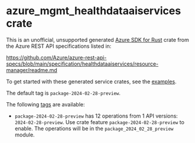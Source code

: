 # azure_mgmt_healthdataaiservices crate

This is an unofficial, unsupported generated [Azure SDK for Rust](https://github.com/Azure/azure-sdk-for-rust/tree/legacy) crate from the Azure REST API specifications listed in:

https://github.com/Azure/azure-rest-api-specs/blob/main/specification/healthdataaiservices/resource-manager/readme.md

To get started with these generated service crates, see the [examples](https://github.com/Azure/azure-sdk-for-rust/blob/legacy/services/README.md#examples).

The default tag is `package-2024-02-28-preview`.

The following [tags](https://github.com/Azure/azure-sdk-for-rust/blob/legacy/services/tags.md) are available:

- `package-2024-02-28-preview` has 12 operations from 1 API versions: `2024-02-28-preview`. Use crate feature `package-2024-02-28-preview` to enable. The operations will be in the `package_2024_02_28_preview` module.